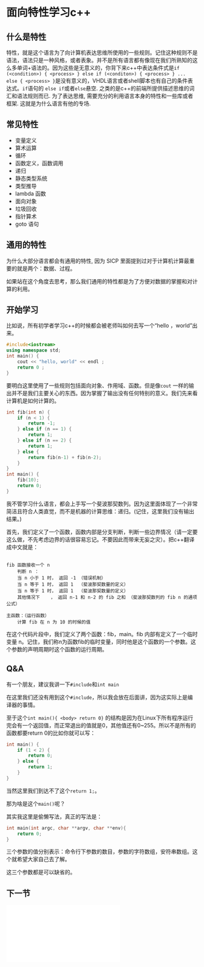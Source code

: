 # 面向特性学习c++

## 什么是特性

特性，就是这个语言为了向计算机表达思维所使用的一些规则。记住这种规则不是语法，语法只是一种风格，或者表象。并不是所有语言都有像现在我们所熟知的这么多单词+语法的。因为这些是无意义的，你背下来c++中表达条件式是`if (<condition>) { <process> } else if (<conditon>) { <process> } ... else { <process> }`是没有意义的，VHDL语言或者shell脚本也有自己的条件表达式。`if`语句的 `else if`或者`else`悬空. 之类的是c++的前端所提供描述思维的词汇和语法规则而已. 为了表达思维, 需要充分的利用语言本身的特性和一些库或者框架. 这就是为什么语言有他的专场.

## 常见特性

- 变量定义
- 算术运算
- 循环
- 函数定义，函数调用
- 递归
- 静态类型系统
- 类型推导
- lambda 函数
- 面向对象
- 垃圾回收
- 指针算术
- goto 语句

## 通用的特性

为什么大部分语言都会有通用的特性, 因为 SICP 里面提到过对于计算机计算最重要的就是两个：数据、过程。

如果站在这个角度去思考，那么我们通用的特性都是为了方便对数据的掌握和对计算的利用。

## 开始学习

比如说，所有初学者学习c++的时候都会被老师叫如何去写一个“hello ，world”出来。

~~~cpp
#include<iostream>
using namespace std;
int main() {
    cout << "hello, world" << endl ;
    return 0 ;
}
~~~

要明白这里使用了一些规则包括面向对象、作用域、函数。但是像`cout` 一样的输出并不是我们主要关心的东西。因为掌握了输出没有任何特别的意义。我们先来看计算机是如何计算的。

~~~cpp
int fib(int n) {
    if (n < 1) {
        return -1;
    } else if (n == 1) {
        return 1;
    } else if (n == 2) {
        return 1;
    } else {
        return fib(n-1) + fib(n-2);
    }
}
int main() {
    fib(10);
    return 0;
}
~~~

我不管学习什么语言，都会上手写一个斐波那契数列。因为这里面体现了一个非常简洁且符合人类直觉，而不是机器的计算思维：递归。(记住，这里我们没有输出结果。)

首先，我们定义了一个函数，函数内部是分支判断，判断一些边界情况（请一定要这么做，不先考虑边界的话很容易忘记。不要因此而带来无妄之灾）。把c++翻译成中文就是：

~~~

fib 函数接收一个 n
    判断 n ：
    当 n 小于 1 时， 返回 -1 （错误机制）
    当 n 等于 1 时， 返回 1  （斐波那契数量的定义）
    当 n 等于 1 时， 返回 1  （斐波那契数量的定义）
    其他情况下    ， 返回 n-1 和 n-2 的 fib 之和 （斐波那契数列的 fib n 的通项公式）

主函数：（运行函数）
    计算 fib 在 n 为 10 的时候的值

~~~

在这个代码片段中，我们定义了两个函数：fib，main。fib 内部有定义了一个临时变量 n。记住，我们称n为函数fib的临时变量，同时他是这个函数的一个参数。这个参数的声明周期时这个函数的运行周期。

## Q&A

有一个朋友，建议我讲一下`#include`和`int main`

在这里我们还没有用到这个`#include`，所以我会放在后面讲，因为这实际上是编译器的事情。

至于这个`int main(){ <body> return 0}` 的结构是因为在Linux下所有程序运行完会有一个返回值，而正常退出的值就是0，其他值还有0~255。所以不是所有的函数都要return 0的比如你就可以写：

~~~cpp
int main() {
    if (1 < 2) {
        return 0;
    } else {
        return 1;
    }
}
~~~

当然这里我们到达不了这个`return 1;`。

那为啥是这个`main()`呢？

其实我这里是偷懒写法，真正的写法是：

~~~cpp
int main(int argc, char **argv, char **env){
    return 0;
}
~~~

三个参数的值分别表示：命令行下参数的数目，参数的字符数组，安符串数组。这个就希望大家自己去了解。

这三个参数都是可以缺省的。

## 下一节

![抽象](./抽象.md)
